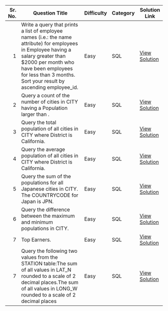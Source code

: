 | Sr. No. | Question Title                                                                                                                                                  | Difficulty | Category   | Solution Link                                                                                  |
|--------:|------------------------------------------------------------------------------------------------------------------------------------------------------------------|------------|------------|-------------------------------------------------------------------------------------------------|
| 1       | Write a query that prints a list of employee names (i.e.: the name attribute) for employees in Employee having a salary greater than $2000 per month who have been employees for less than 3 months. Sort your result by ascending employee_id. | Easy       | SQL        | [View Solution](https://www.hackerrank.com/challenges/salary-of-employees/problem?isFullScreen=true)         |
| 2       | Query a count of the number of cities in CITY having a Population larger than .                                                                                                                              | Easy      | SQL        | [View Solution](https://www.hackerrank.com/challenges/revising-aggregations-the-count-function/problem?isFullScreen=true)       |
| 3       | Query the total population of all cities in CITY where District is California.                                                                                                                                           | Easy       | SQL | [View Solution](https://github.com/yourusername/repo/blob/main/react/clock-app.jsx)            |
| 4       | Query the average population of all cities in CITY where District is California.                                                                                                                                                | Easy       | SQL | [View Solution](https://www.hackerrank.com/challenges/revising-aggregations-the-average-function/problem?isFullScreen=true)           |
| 5      | Query the sum of the populations for all Japanese cities in CITY. The COUNTRYCODE for Japan is JPN.                                                                                                                                                | Easy       | SQL | [View Solution]([https://www.hackerrank.com/challenges/revising-aggregations-the-average-function/problem?isFullScreen=true](https://www.hackerrank.com/challenges/japan-population/problem?isFullScreen=true))           |
| 6      | Query the difference between the maximum and minimum populations in CITY.                                                                                                                                               | Easy       | SQL | [View Solution](https://www.hackerrank.com/challenges/population-density-difference/problem?isFullScreen=true)           |
| 7      | Top Earners.                                                                                                                                               | Easy       | SQL | [View Solution](https://www.hackerrank.com/challenges/earnings-of-employees/problem?isFullScreen=true)           |
| 7      |Query the following two values from the STATION table:The sum of all values in LAT_N rounded to a scale of 2 decimal places.The sum of all values in LONG_W rounded to a scale of 2 decimal places                                                                                                                                             | Easy       | SQL | [View Solution](https://www.hackerrank.com/challenges/weather-observation-station-2/problem?isFullScreen=true)           |
